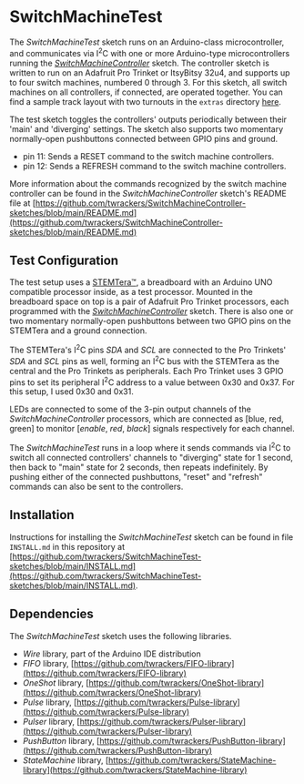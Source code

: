 # SwitchMachineTest #

The *SwitchMachineTest* sketch runs on an Arduino-class microcontroller, and communicates via I<sup>2</sup>C with one or more Arduino-type microcontrollers running the [*SwitchMachineController*](https://github.com/twrackers/SwitchMachineController-sketches) sketch.  The controller sketch is written to run on an Adafruit Pro Trinket or ItsyBitsy 32u4, and supports up to four switch machines, numbered 0 through 3.  For this sketch, all switch machines on all controllers, if connected, are operated together.  You can find a sample track layout with two turnouts in the `extras` directory [here](https://github.com/twrackers/SwitchMachineTest-sketches/blob/main/extras/loop.png).

The test sketch toggles the controllers' outputs periodically between their 'main' and 'diverging' settings.  The sketch also supports two momentary normally-open pushbuttons connected between GPIO pins and ground.

- pin 11: Sends a RESET command to the switch machine controllers.
- pin 12: Sends a REFRESH command to the switch machine controllers.

More information about the commands recognized by the switch machine controller can be found in the *SwitchMachineController* sketch's README file at [https://github.com/twrackers/SwitchMachineController-sketches/blob/main/README.md](https://github.com/twrackers/SwitchMachineController-sketches/blob/main/README.md)

## Test Configuration ##

The test setup uses a [STEMTera™](https://stemtera.com/), a breadboard with an Arduino UNO compatible processor inside, as a test processor.  Mounted in the breadboard space on top is a pair of Adafruit Pro Trinket processors, each programmed with the [*SwitchMachineController*](https://github.com/twrackers/SwitchMachineController-sketches) sketch.  There is also one or two momentary normally-open pushbuttons between two GPIO pins on the STEMTera and a ground connection.

The STEMTera's I<sup>2</sup>C pins *SDA* and *SCL* are connected to the Pro Trinkets' *SDA* and *SCL* pins as well, forming an I<sup>2</sup>C bus with the STEMTera as the central and the Pro Trinkets as peripherals.  Each Pro Trinket uses 3 GPIO pins to set its peripheral I<sup>2</sup>C address to a value between 0x30 and 0x37.  For this setup, I used 0x30 and 0x31.

LEDs are connected to some of the 3-pin output channels of the *SwitchMachineController* processors, which are connected as [blue, red, green] to monitor [*enable*, *red*, *black*] signals respectively for each channel.

The *SwitchMachineTest* runs in a loop where it sends commands via I<sup>2</sup>C to switch all connected controllers' channels to "diverging" state for 1 second, then back to "main" state for 2 seconds, then repeats indefinitely.  By pushing either of the connected pushbuttons, "reset" and "refresh" commands can also be sent to the controllers.

## Installation ##

Instructions for installing the *SwitchMachineTest* sketch can be found in file `INSTALL.md` in this repository at [https://github.com/twrackers/SwitchMachineTest-sketches/blob/main/INSTALL.md](https://github.com/twrackers/SwitchMachineTest-sketches/blob/main/INSTALL.md).

## Dependencies ##

The *SwitchMachineTest* sketch uses the following libraries.

- *Wire* library, part of the Arduino IDE distribution
- *FIFO* library, [https://github.com/twrackers/FIFO-library](https://github.com/twrackers/FIFO-library)
- *OneShot* library, [https://github.com/twrackers/OneShot-library](https://github.com/twrackers/OneShot-library)
- *Pulse* library, [https://github.com/twrackers/Pulse-library](https://github.com/twrackers/Pulse-library)
- *Pulser* library, [https://github.com/twrackers/Pulser-library](https://github.com/twrackers/Pulser-library)
- *PushButton* library, [https://github.com/twrackers/PushButton-library](https://github.com/twrackers/PushButton-library)
- *StateMachine* library, [https://github.com/twrackers/StateMachine-library](https://github.com/twrackers/StateMachine-library)
